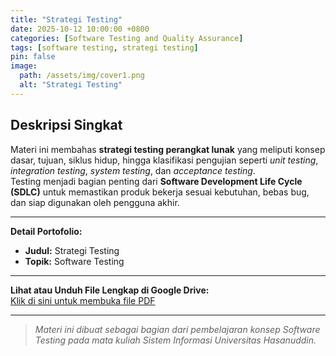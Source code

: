```yaml
---
title: "Strategi Testing"
date: 2025-10-12 10:00:00 +0800
categories: [Software Testing and Quality Assurance]
tags: [software testing, strategi testing]
pin: false
image:
  path: /assets/img/cover1.png
  alt: "Strategi Testing"
---
```


## Deskripsi Singkat
Materi ini membahas **strategi testing perangkat lunak** yang meliputi konsep dasar, tujuan, siklus hidup, hingga klasifikasi pengujian seperti *unit testing*, *integration testing*, *system testing*, dan *acceptance testing*.  
Testing menjadi bagian penting dari **Software Development Life Cycle (SDLC)** untuk memastikan produk bekerja sesuai kebutuhan, bebas bug, dan siap digunakan oleh pengguna akhir.

---

**Detail Portofolio:**
- **Judul:** Strategi Testing  
- **Topik:** Software Testing

---

**Lihat atau Unduh File Lengkap di Google Drive:**  
[Klik di sini untuk membuka file PDF](https://drive.google.com/file/d/1bNFmdW8ePz_z0VM0660SZU4meSBaxc9c/view?usp=sharing)

---

> *Materi ini dibuat sebagai bagian dari pembelajaran konsep Software Testing pada mata kuliah Sistem Informasi Universitas Hasanuddin.*
